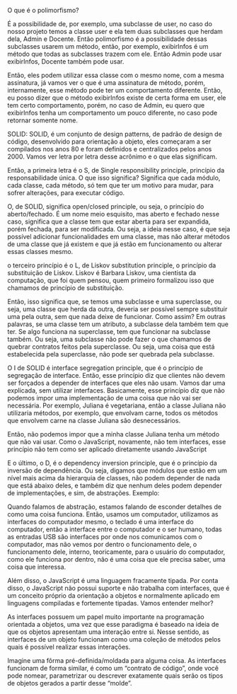 O que é o polimorfismo?

É a possibilidade de, por exemplo, uma subclasse de user, no caso do nosso projeto temos a classe user e ela tem duas subclasses que herdam dela, Admin e Docente. Então polimorfismo é a possibilidade dessas subclasses usarem um método, então, por exemplo, exibirInfos é um método que todas as subclasses trazem com ele. Então Admin pode usar exibirInfos, Docente também pode usar.

Então, eles podem utilizar essa classe com o mesmo nome, com a mesma assinatura, já vamos ver o que é uma assinatura de método, porém, internamente, esse método pode ter um comportamento diferente. Então, eu posso dizer que o método exibirInfos existe de certa forma em user, ele tem certo comportamento, porém, no caso de Admin, eu quero que exibirInfos tenha um comportamento um pouco diferente, no caso pode retornar somente nome.

SOLID:
SOLID, é um conjunto de design patterns, de padrão de design de código, desenvolvido para orientação a objeto, eles começaram a ser compilados nos anos 80 e foram definidos e centralizados pelos anos 2000. Vamos ver letra por letra desse acrônimo e o que elas significam.

 Então, a primeira letra é o S, de Single responsibility principle, princípio da responsabilidade única. O que isso significa? Significa que cada módulo, cada classe, cada método, só tem que ter um motivo para mudar, para sofrer alterações, para executar código.


  O, de SOLID, significa open/closed principle, ou seja, o princípio do aberto/fechado. É um nome meio esquisito, mas aberto e fechado nesse caso, significa que a classe tem que estar aberta para ser expandida, porém fechada, para ser modificada. Ou seja, a ideia nesse caso, é que seja possível adicionar funcionalidades em uma classe, mas não alterar métodos de uma classe que já existem e que já estão em funcionamento ou alterar essas classes mesmo.


 o terceiro princípio é o L, de Liskov substitution principle, o princípio da substituição de Liskov. Liskov é Barbara Liskov, uma cientista da computação, que foi quem pensou, quem primeiro formalizou isso que chamamos de princípio de substituição.

Então, isso significa que, se temos uma subclasse e uma superclasse, ou seja, uma classe que herda da outra, deveria ser possível sempre substituir uma pela outra, sem que nada deixe de funcionar. Como assim? Em outras palavras, se uma classe tem um atributo, a subclasse dela também tem que ter. Se algo funciona na superclasse, tem que funcionar na subclasse também. Ou seja, uma subclasse não pode fazer o que chamamos de quebrar contratos feitos pela superclasse. Ou seja, uma coisa que está estabelecida pela superclasse, não pode ser quebrada pela subclasse.


O I de SOLID é interface segregation principle, que é o princípio de segregação de interface. Então, esse princípio diz que clientes não devem ser forçados a depender de interfaces que eles não usam. Vamos dar uma explicada, sem utilizar interfaces. Basicamente, esse princípio diz que não podemos impor uma implementação de uma coisa que não vai ser necessária. Por exemplo, Juliana é vegetariana, então a classe Juliana não utilizaria métodos, por exemplo, que envolvam carne, todos os métodos que envolvem carne na classe Juliana são desnecessários.

Então, não podemos impor que a minha classe Juliana tenha um método que não vai usar. Como o JavaScript, novamente, não tem interfaces, esse princípio não tem como ser aplicado diretamente usando JavaScript


E o último, o D, é o dependency inversion principle, que é o princípio da inversão de dependência. Ou seja, digamos que módulos que estão em um nível mais acima da hierarquia de classes, não podem depender de nada que está abaixo deles, e também diz que nenhum deles podem depender de implementações, e sim, de abstrações. Exemplo:

 Quando falamos de abstração, estamos falando de esconder detalhes de como uma coisa funciona. Então, usamos um computador, utilizamos as interfaces do computador mesmo, o teclado é uma interface do computador, então a interface entre o computador e o ser humano, todas as entradas USB são interfaces por onde nos comunicamos com o computador, mas não vemos por dentro o funcionamento dele, o funcionamento dele, interno, teoricamente, para o usuário do computador, como ele funciona por dentro, não é uma coisa que ele precisa saber, uma coisa que interessa.



 Além disso, o JavaScript é uma linguagem fracamente tipada. Por conta disso, o JavaScript não possui suporte e não trabalha com interfaces, que é um conceito próprio da orientação a objetos e normalmente aplicado em linguagens compiladas e fortemente tipadas. Vamos entender melhor?

As interfaces possuem um papel muito importante na programação orientada a objetos, uma vez que esse paradigma é baseado na ideia de que os objetos apresentam uma interação entre si. Nesse sentido, as interfaces de um objeto funcionam como uma coleção de métodos pelos quais é possível realizar essas interações.

Imagine uma fôrma pré-definida/moldada para alguma coisa. As interfaces funcionam de forma similar, é como um “contrato de código”, onde você pode nomear, parametrizar ou descrever exatamente quais serão os tipos de objetos gerados a partir desse “molde”.

